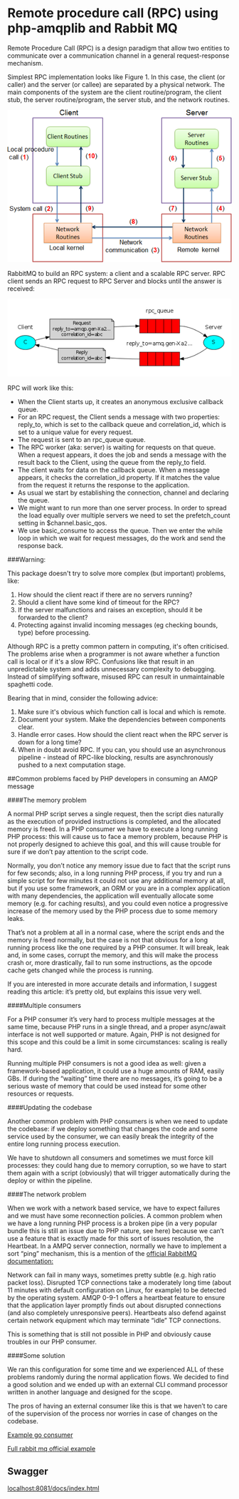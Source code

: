 # Remote procedure call (RPC) using php-amqplib and Rabbit MQ

Remote Procedure Call (RPC) is a design paradigm that allow two entities to communicate over a communication channel in a general request-response mechanism.

Simplest RPC implementation looks like Figure 1. In this case, the client (or caller) and the server (or callee) are separated by a physical network. The main components of the system are the client routine/program, the client stub, the server routine/program, the server stub, and the network routines. 

![simple_rpc](docs/simple_rpc.png)

RabbitMQ to build an RPC system: a client and a scalable RPC server. RPC client sends an RPC request to RPC Server and blocks until the answer is received:

![rpc](docs/rpc.png)

RPC will work like this:

 - When the Client starts up, it creates an anonymous exclusive callback queue.
 - For an RPC request, the Client sends a message with two properties: reply_to, which is set to the callback queue and correlation_id, which is set to a unique value for every request.
 - The request is sent to an rpc_queue queue.
 - The RPC worker (aka: server) is waiting for requests on that queue. When a request appears, it does the job and sends a message with the result back to the Client, using the queue from the reply_to field.
 - The client waits for data on the callback queue. When a message appears, it checks the correlation_id property. If it matches the value from the request it returns the response to the application.
 - As usual we start by establishing the connection, channel and declaring the queue.
 - We might want to run more than one server process. In order to spread the load equally over multiple servers we need to set the prefetch_count setting in $channel.basic_qos.
 - We use basic_consume to access the queue. Then we enter the while loop in which we wait for request messages, do the work and send the response back.

###Warning:

This package doesn't try to solve more complex (but important) problems, like:
 1) How should the client react if there are no servers running?
 2) Should a client have some kind of timeout for the RPC?
 3) If the server malfunctions and raises an exception, should it be forwarded to the client?
 4) Protecting against invalid incoming messages (eg checking bounds, type) before processing.

Although RPC is a pretty common pattern in computing, it's often criticised. The problems arise when a programmer is not aware whether a function call is local or if it's a slow RPC. Confusions like that result in an unpredictable system and adds unnecessary complexity to debugging. Instead of simplifying software, misused RPC can result in unmaintainable spaghetti code.

Bearing that in mind, consider the following advice:

1) Make sure it's obvious which function call is local and which is remote.
2) Document your system. Make the dependencies between components clear.
3) Handle error cases. How should the client react when the RPC server is down for a long time?
4) When in doubt avoid RPC. If you can, you should use an asynchronous pipeline - instead of RPC-like blocking, results are asynchronously pushed to a next computation stage.

##Common problems faced by PHP developers in consuming an AMQP message

####The memory problem

A normal PHP script serves a single request, then the script dies naturally as the execution of provided instructions is completed, and the allocated memory is freed. In a PHP consumer we have to execute a long running PHP process: this will cause us to face a memory problem, because PHP is not properly designed to achieve this goal, and this will cause trouble for sure if we don’t pay attention to the script code.

Normally, you don’t notice any memory issue due to fact that the script runs for few seconds; also, in a long running PHP process, if you try and run a simple script for few minutes it could not use any additional memory at all, but if you use some framework, an ORM or you are in a complex application with many dependencies, the application will eventually allocate some memory (e.g. for caching results), and you could even notice a progressive increase of the memory used by the PHP process due to some memory leaks.

That’s not a problem at all in a normal case, where the script ends and the memory is freed normally, but the case is not that obvious for a long running process like the one required by a PHP consumer. It will break, leak and, in some cases, corrupt the memory, and this will make the process crash or, more drastically, fail to run some instructions, as the opcode cache gets changed while the process is running.

If you are interested in more accurate details and information, I suggest reading this article: it’s pretty old, but explains this issue very well.

####Multiple consumers

For a PHP consumer it’s very hard to process multiple messages at the same time, because PHP runs in a single thread, and a proper async/await interface is not well supported or mature. Again, PHP is not designed for this scope and this could be a limit in some circumstances: scaling is really hard.

Running multiple PHP consumers is not a good idea as well: given a framework-based application, it could use a huge amounts of RAM, easily GBs. If during the “waiting” time there are no messages, it’s going to be a serious waste of memory that could be used instead for some other resources or requests.

####Updating the codebase

Another common problem with PHP consumers is when we need to update the codebase: if we deploy something that changes the code and some service used by the consumer, we can easily break the integrity of the entire long running process execution.

We have to shutdown all consumers and sometimes we must force kill processes: they could hang due to memory corruption, so we have to start them again with a script (obviously) that will trigger automatically during the deploy or within the pipeline.

####The network problem

When we work with a network based service, we have to expect failures and we must have some reconnection policies. A common problem when we have a long running PHP process is a broken pipe (in a very popular bundle this is still an issue due to PHP nature, see here) because we can’t use a feature that is exactly made for this sort of issues resolution, the Heartbeat. In a AMPQ server connection, normally we have to implement a sort “ping” mechanism, this is a mention of the [official RabbitMQ documentation:](https://www.rabbitmq.com/heartbeats.html)

Network can fail in many ways, sometimes pretty subtle (e.g. high ratio packet loss). Disrupted TCP connections take a moderately long time (about 11 minutes with default configuration on Linux, for example) to be detected by the operating system. AMQP 0-9-1 offers a heartbeat feature to ensure that the application layer promptly finds out about disrupted connections (and also completely unresponsive peers). Heartbeats also defend against certain network equipment which may terminate “idle” TCP connections.

This is something that is still not possible in PHP and obviously cause troubles in our PHP consumer.

####Some solution

We ran this configuration for some time and we experienced ALL of these problems randomly during the normal application flows. We decided to find a good solution and we ended up with an external CLI command processor written in another language and designed for the scope.

The pros of having an external consumer like this is that we haven’t to care of the supervision of the process nor worries in case of changes on the codebase.

[Example go consumer](https://github.com/corvus-ch/rabbitmq-cli-consumer) 

[Full rabbit mq official example](https://www.rabbitmq.com/tutorials/tutorial-six-php.html)

## Swagger ##

[localhost:8081/docs/index.html](http://localhost:8081/docs/index.html)